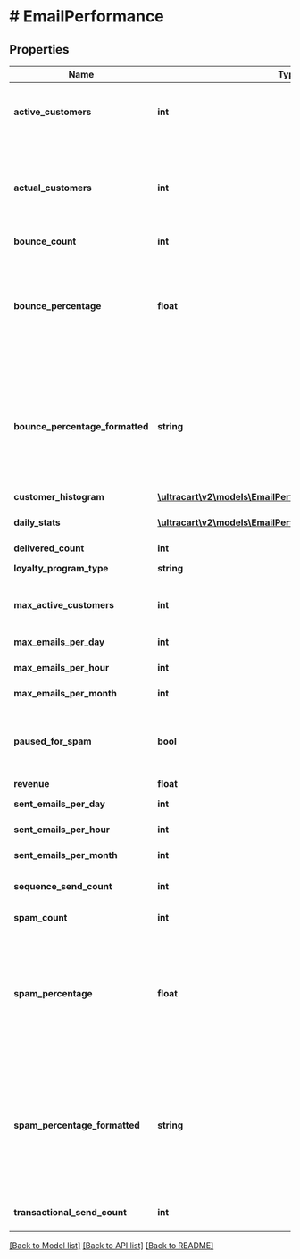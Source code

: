 # # EmailPerformance

## Properties

Name | Type | Description | Notes
------------ | ------------- | ------------- | -------------
**active_customers** | **int** | Active customers.  The value will be -1 if calculation is pending. | [optional]
**actual_customers** | **int** | Actual customers that they have regardless of active state.  The value will be -1 if calculation is pending. | [optional]
**bounce_count** | **int** | Bounce count | [optional]
**bounce_percentage** | **float** | bounce percentage rate based upon our look back window.  This should be under five percent or the account will be paused for sending. | [optional]
**bounce_percentage_formatted** | **string** | bounce percentage rate (formatted) based upon our look back window.  This should be under five percent or the account will be paused for sending. | [optional]
**customer_histogram** | [**\ultracart\v2\models\EmailPerformanceCustomerHistogram**](EmailPerformanceCustomerHistogram.md) |  | [optional]
**daily_stats** | [**\ultracart\v2\models\EmailPerformanceDaily[]**](EmailPerformanceDaily.md) | Daily statistics used for charting | [optional]
**delivered_count** | **int** | Delivered count | [optional]
**loyalty_program_type** | **string** | Loyalty Program Type | [optional]
**max_active_customers** | **int** | Maximum active customers allowed under their billing plan | [optional]
**max_emails_per_day** | **int** | Max emails per day | [optional]
**max_emails_per_hour** | **int** | Max emails per hour | [optional]
**max_emails_per_month** | **int** | Max emails per month | [optional]
**paused_for_spam** | **bool** | True if campaign/flow emails are paused due to spam complaints. | [optional]
**revenue** | **float** | Revenue | [optional]
**sent_emails_per_day** | **int** | Sent emails last 24 hours | [optional]
**sent_emails_per_hour** | **int** | Sent emails last hour | [optional]
**sent_emails_per_month** | **int** | Sent emails last 31 days | [optional]
**sequence_send_count** | **int** | Total sequence (campaign/flow) emails sent | [optional]
**spam_count** | **int** | Spam complaints | [optional]
**spam_percentage** | **float** | Spam percentage rate based upon our look back window.  This should be under one half a percent or the account will be paused for sending. | [optional]
**spam_percentage_formatted** | **string** | Spam percentage rate (formatted) based upon our look back window.  This should be under one half a percent or the account will be paused for sending. | [optional]
**transactional_send_count** | **int** | Total transactions emails sent | [optional]

[[Back to Model list]](../../README.md#models) [[Back to API list]](../../README.md#endpoints) [[Back to README]](../../README.md)
